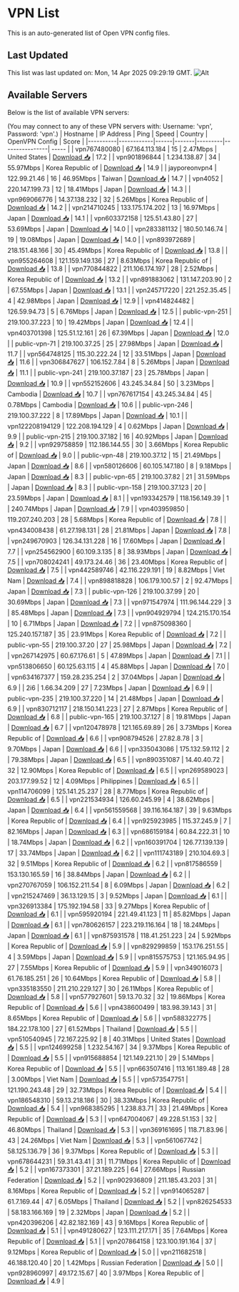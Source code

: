 # VPN List

This is an auto-generated list of Open VPN config files.

## Last Updated

This list was last updated on: Mon, 14 Apr 2025 09:29:19 GMT.
![Alt](https://repobeats.axiom.co/api/embed/186b98318ef1479477931607c1ad7d823f12451f.svg "Repobeats analytics image")

## Available Servers

Below is the list of available VPN servers:

(You may connect to any of these VPN servers with: Username: 'vpn', Password: 'vpn'.)
| Hostname | IP Address | Ping | Speed | Country | OpenVPN Config | Score |
|----------|------------|------|-------|---------|----------------| ----- |
| vpn767480080 | 67.164.113.184 | 15 | 2.47Mbps | United States | [Download 📥](./configs/server_0_US.ovpn) | 17.2 |
| vpn901896844 | 1.234.138.87 | 34 | 55.97Mbps | Korea Republic of | [Download 📥](./configs/server_1_KR.ovpn) | 14.9 |
| jayporeonvpn4 | 122.99.21.46 | 16 | 46.95Mbps | Taiwan | [Download 📥](./configs/server_2_TW.ovpn) | 14.7 |
| vpn4052 | 220.147.199.73 | 12 | 18.41Mbps | Japan | [Download 📥](./configs/server_3_JP.ovpn) | 14.3 |
| vpn969066776 | 14.37.138.232 | 32 | 5.26Mbps | Korea Republic of | [Download 📥](./configs/server_4_KR.ovpn) | 14.2 |
| vpn214710245 | 133.175.174.202 | 13 | 16.97Mbps | Japan | [Download 📥](./configs/server_5_JP.ovpn) | 14.1 |
| vpn603372158 | 125.51.43.80 | 27 | 53.69Mbps | Japan | [Download 📥](./configs/server_6_JP.ovpn) | 14.0 |
| vpn283381132 | 180.50.146.74 | 19 | 19.08Mbps | Japan | [Download 📥](./configs/server_7_JP.ovpn) | 14.0 |
| vpn893972689 | 218.151.48.166 | 30 | 45.49Mbps | Korea Republic of | [Download 📥](./configs/server_8_KR.ovpn) | 13.8 |
| vpn955264608 | 121.159.149.136 | 27 | 8.63Mbps | Korea Republic of | [Download 📥](./configs/server_9_KR.ovpn) | 13.8 |
| vpn770844822 | 211.106.174.197 | 28 | 2.52Mbps | Korea Republic of | [Download 📥](./configs/server_10_KR.ovpn) | 13.2 |
| vpn891883062 | 131.147.203.90 | 2 | 67.55Mbps | Japan | [Download 📥](./configs/server_11_JP.ovpn) | 13.1 |
| vpn245717220 | 221.252.35.45 | 4 | 42.98Mbps | Japan | [Download 📥](./configs/server_12_JP.ovpn) | 12.9 |
| vpn414824482 | 126.59.94.73 | 5 | 6.76Mbps | Japan | [Download 📥](./configs/server_13_JP.ovpn) | 12.5 |
| public-vpn-251 | 219.100.37.223 | 10 | 19.42Mbps | Japan | [Download 📥](./configs/server_14_JP.ovpn) | 12.4 |
| vpn403701398 | 125.51.12.161 | 26 | 67.39Mbps | Japan | [Download 📥](./configs/server_15_JP.ovpn) | 12.0 |
| public-vpn-71 | 219.100.37.25 | 25 | 27.98Mbps | Japan | [Download 📥](./configs/server_16_JP.ovpn) | 11.7 |
| vpn564748125 | 115.30.222.24 | 12 | 33.51Mbps | Japan | [Download 📥](./configs/server_17_JP.ovpn) | 11.6 |
| vpn306847627 | 106.152.7.84 | 8 | 5.26Mbps | Japan | [Download 📥](./configs/server_18_JP.ovpn) | 11.1 |
| public-vpn-241 | 219.100.37.187 | 23 | 25.78Mbps | Japan | [Download 📥](./configs/server_19_JP.ovpn) | 10.9 |
| vpn552152606 | 43.245.34.84 | 50 | 3.23Mbps | Cambodia | [Download 📥](./configs/server_20_KH.ovpn) | 10.7 |
| vpn767617154 | 43.245.34.84 | 45 | 0.78Mbps | Cambodia | [Download 📥](./configs/server_21_KH.ovpn) | 10.6 |
| public-vpn-246 | 219.100.37.222 | 8 | 17.89Mbps | Japan | [Download 📥](./configs/server_22_JP.ovpn) | 10.1 |
| vpn122208194129 | 122.208.194.129 | 4 | 0.62Mbps | Japan | [Download 📥](./configs/server_23_JP.ovpn) | 9.9 |
| public-vpn-215 | 219.100.37.182 | 16 | 40.92Mbps | Japan | [Download 📥](./configs/server_24_JP.ovpn) | 9.2 |
| vpn929758859 | 112.186.144.55 | 30 | 3.66Mbps | Korea Republic of | [Download 📥](./configs/server_25_KR.ovpn) | 9.0 |
| public-vpn-48 | 219.100.37.12 | 15 | 21.49Mbps | Japan | [Download 📥](./configs/server_26_JP.ovpn) | 8.6 |
| vpn580126606 | 60.105.147.180 | 8 | 9.18Mbps | Japan | [Download 📥](./configs/server_27_JP.ovpn) | 8.3 |
| public-vpn-65 | 219.100.37.82 | 21 | 31.59Mbps | Japan | [Download 📥](./configs/server_28_JP.ovpn) | 8.3 |
| public-vpn-158 | 219.100.37.123 | 20 | 23.59Mbps | Japan | [Download 📥](./configs/server_29_JP.ovpn) | 8.1 |
| vpn193342579 | 118.156.149.39 | 1 | 240.74Mbps | Japan | [Download 📥](./configs/server_30_JP.ovpn) | 7.9 |
| vpn403959850 | 119.207.240.203 | 28 | 5.68Mbps | Korea Republic of | [Download 📥](./configs/server_31_KR.ovpn) | 7.8 |
| vpn434008438 | 61.27.198.131 | 28 | 21.81Mbps | Japan | [Download 📥](./configs/server_32_JP.ovpn) | 7.8 |
| vpn249670903 | 126.34.131.228 | 16 | 17.60Mbps | Japan | [Download 📥](./configs/server_33_JP.ovpn) | 7.7 |
| vpn254562900 | 60.109.3.135 | 8 | 38.93Mbps | Japan | [Download 📥](./configs/server_34_JP.ovpn) | 7.5 |
| vpn708024241 | 49.173.24.46 | 36 | 23.40Mbps | Korea Republic of | [Download 📥](./configs/server_35_KR.ovpn) | 7.5 |
| vpn442589746 | 42.116.229.191 | 19 | 8.82Mbps | Viet Nam | [Download 📥](./configs/server_36_VN.ovpn) | 7.4 |
| vpn898818828 | 106.179.100.57 | 2 | 92.47Mbps | Japan | [Download 📥](./configs/server_37_JP.ovpn) | 7.3 |
| public-vpn-126 | 219.100.37.99 | 20 | 30.69Mbps | Japan | [Download 📥](./configs/server_38_JP.ovpn) | 7.3 |
| vpn971547974 | 111.96.144.229 | 3 | 85.48Mbps | Japan | [Download 📥](./configs/server_39_JP.ovpn) | 7.3 |
| vpn904929794 | 124.215.170.154 | 10 | 6.71Mbps | Japan | [Download 📥](./configs/server_40_JP.ovpn) | 7.2 |
| vpn875098360 | 125.240.157.187 | 35 | 23.91Mbps | Korea Republic of | [Download 📥](./configs/server_41_KR.ovpn) | 7.2 |
| public-vpn-55 | 219.100.37.20 | 27 | 25.98Mbps | Japan | [Download 📥](./configs/server_42_JP.ovpn) | 7.2 |
| vpn267142975 | 60.67.176.61 | 5 | 47.89Mbps | Japan | [Download 📥](./configs/server_43_JP.ovpn) | 7.1 |
| vpn513806650 | 60.125.63.115 | 4 | 45.88Mbps | Japan | [Download 📥](./configs/server_44_JP.ovpn) | 7.0 |
| vpn634167377 | 159.28.235.254 | 2 | 37.04Mbps | Japan | [Download 📥](./configs/server_45_JP.ovpn) | 6.9 |
| 2i6 | 1.66.34.209 | 27 | 7.23Mbps | Japan | [Download 📥](./configs/server_46_JP.ovpn) | 6.9 |
| public-vpn-235 | 219.100.37.220 | 14 | 21.48Mbps | Japan | [Download 📥](./configs/server_47_JP.ovpn) | 6.9 |
| vpn830712117 | 218.150.141.223 | 27 | 2.87Mbps | Korea Republic of | [Download 📥](./configs/server_48_KR.ovpn) | 6.8 |
| public-vpn-165 | 219.100.37.127 | 8 | 19.81Mbps | Japan | [Download 📥](./configs/server_49_JP.ovpn) | 6.7 |
| vpn120478978 | 121.165.69.89 | 26 | 3.73Mbps | Korea Republic of | [Download 📥](./configs/server_50_KR.ovpn) | 6.6 |
| vpn908794526 | 27.82.8.78 | 3 | 9.70Mbps | Japan | [Download 📥](./configs/server_51_JP.ovpn) | 6.6 |
| vpn335043086 | 175.132.59.112 | 2 | 79.38Mbps | Japan | [Download 📥](./configs/server_52_JP.ovpn) | 6.5 |
| vpn890351087 | 14.40.40.72 | 32 | 12.90Mbps | Korea Republic of | [Download 📥](./configs/server_53_KR.ovpn) | 6.5 |
| vpn269589023 | 203.177.99.52 | 12 | 4.09Mbps | Philippines | [Download 📥](./configs/server_54_PH.ovpn) | 6.5 |
| vpn114706099 | 125.141.25.237 | 28 | 8.77Mbps | Korea Republic of | [Download 📥](./configs/server_55_KR.ovpn) | 6.5 |
| vpn221534934 | 126.60.245.99 | 4 | 38.62Mbps | Japan | [Download 📥](./configs/server_56_JP.ovpn) | 6.4 |
| vpn561559568 | 39.116.164.187 | 39 | 9.63Mbps | Korea Republic of | [Download 📥](./configs/server_57_KR.ovpn) | 6.4 |
| vpn925923985 | 115.37.245.9 | 7 | 82.16Mbps | Japan | [Download 📥](./configs/server_58_JP.ovpn) | 6.3 |
| vpn686159184 | 60.84.222.31 | 10 | 18.74Mbps | Japan | [Download 📥](./configs/server_59_JP.ovpn) | 6.2 |
| vpn160391704 | 126.77.139.139 | 17 | 33.74Mbps | Japan | [Download 📥](./configs/server_60_JP.ovpn) | 6.2 |
| vpn111743189 | 210.104.69.3 | 32 | 9.51Mbps | Korea Republic of | [Download 📥](./configs/server_61_KR.ovpn) | 6.2 |
| vpn817586559 | 153.130.165.59 | 16 | 38.84Mbps | Japan | [Download 📥](./configs/server_62_JP.ovpn) | 6.2 |
| vpn270767059 | 106.152.211.54 | 8 | 6.09Mbps | Japan | [Download 📥](./configs/server_63_JP.ovpn) | 6.2 |
| vpn215247469 | 36.13.129.15 | 3 | 9.52Mbps | Japan | [Download 📥](./configs/server_64_JP.ovpn) | 6.1 |
| vpn326913384 | 175.192.194.58 | 33 | 9.27Mbps | Korea Republic of | [Download 📥](./configs/server_65_KR.ovpn) | 6.1 |
| vpn595920194 | 221.49.41.123 | 11 | 85.82Mbps | Japan | [Download 📥](./configs/server_66_JP.ovpn) | 6.1 |
| vpn780626157 | 223.219.116.164 | 18 | 18.24Mbps | Japan | [Download 📥](./configs/server_67_JP.ovpn) | 6.1 |
| vpn875931578 | 118.41.251.223 | 24 | 5.92Mbps | Korea Republic of | [Download 📥](./configs/server_68_KR.ovpn) | 5.9 |
| vpn829299859 | 153.176.251.55 | 4 | 3.59Mbps | Japan | [Download 📥](./configs/server_69_JP.ovpn) | 5.9 |
| vpn815575753 | 121.165.94.95 | 27 | 7.55Mbps | Korea Republic of | [Download 📥](./configs/server_70_KR.ovpn) | 5.9 |
| vpn349016073 | 61.76.185.251 | 26 | 10.64Mbps | Korea Republic of | [Download 📥](./configs/server_71_KR.ovpn) | 5.8 |
| vpn335183550 | 211.210.229.127 | 30 | 26.11Mbps | Korea Republic of | [Download 📥](./configs/server_72_KR.ovpn) | 5.8 |
| vpn577927601 | 59.13.70.32 | 32 | 19.86Mbps | Korea Republic of | [Download 📥](./configs/server_73_KR.ovpn) | 5.6 |
| vpn438600499 | 183.98.39.143 | 31 | 8.65Mbps | Korea Republic of | [Download 📥](./configs/server_74_KR.ovpn) | 5.6 |
| vpn588322775 | 184.22.178.100 | 27 | 61.52Mbps | Thailand | [Download 📥](./configs/server_75_TH.ovpn) | 5.5 |
| vpn510540945 | 72.167.225.92 | 8 | 40.31Mbps | United States | [Download 📥](./configs/server_76_US.ovpn) | 5.5 |
| vpn124699258 | 1.232.54.167 | 34 | 9.37Mbps | Korea Republic of | [Download 📥](./configs/server_77_KR.ovpn) | 5.5 |
| vpn915688854 | 121.149.221.10 | 29 | 5.14Mbps | Korea Republic of | [Download 📥](./configs/server_78_KR.ovpn) | 5.5 |
| vpn663507416 | 113.161.189.48 | 28 | 3.00Mbps | Viet Nam | [Download 📥](./configs/server_79_VN.ovpn) | 5.5 |
| vpn573547751 | 121.190.243.48 | 29 | 32.73Mbps | Korea Republic of | [Download 📥](./configs/server_80_KR.ovpn) | 5.4 |
| vpn186548310 | 59.13.218.186 | 30 | 38.33Mbps | Korea Republic of | [Download 📥](./configs/server_81_KR.ovpn) | 5.4 |
| vpn968385295 | 1.238.83.71 | 33 | 21.49Mbps | Korea Republic of | [Download 📥](./configs/server_82_KR.ovpn) | 5.3 |
| vpn647004067 | 49.228.51.153 | 32 | 46.80Mbps | Thailand | [Download 📥](./configs/server_83_TH.ovpn) | 5.3 |
| vpn369161695 | 118.71.83.96 | 43 | 24.26Mbps | Viet Nam | [Download 📥](./configs/server_84_VN.ovpn) | 5.3 |
| vpn561067742 | 58.125.136.79 | 36 | 9.37Mbps | Korea Republic of | [Download 📥](./configs/server_85_KR.ovpn) | 5.3 |
| vpn678644231 | 59.31.43.41 | 31 | 11.71Mbps | Korea Republic of | [Download 📥](./configs/server_86_KR.ovpn) | 5.2 |
| vpn167373301 | 37.21.189.225 | 64 | 27.66Mbps | Russian Federation | [Download 📥](./configs/server_87_RU.ovpn) | 5.2 |
| vpn902936809 | 211.185.43.203 | 31 | 8.16Mbps | Korea Republic of | [Download 📥](./configs/server_88_KR.ovpn) | 5.2 |
| vpn914065287 | 61.7.169.44 | 47 | 6.05Mbps | Thailand | [Download 📥](./configs/server_89_TH.ovpn) | 5.2 |
| vpn826254533 | 58.183.166.169 | 19 | 2.32Mbps | Japan | [Download 📥](./configs/server_90_JP.ovpn) | 5.2 |
| vpn420396206 | 42.82.182.169 | 43 | 9.16Mbps | Korea Republic of | [Download 📥](./configs/server_91_KR.ovpn) | 5.1 |
| vpn491280627 | 123.111.217.171 | 35 | 7.64Mbps | Korea Republic of | [Download 📥](./configs/server_92_KR.ovpn) | 5.1 |
| vpn207864158 | 123.100.191.164 | 37 | 9.12Mbps | Korea Republic of | [Download 📥](./configs/server_93_KR.ovpn) | 5.0 |
| vpn211682518 | 46.188.120.40 | 20 | 1.42Mbps | Russian Federation | [Download 📥](./configs/server_94_RU.ovpn) | 5.0 |
| vpn928960997 | 49.172.15.67 | 40 | 3.97Mbps | Korea Republic of | [Download 📥](./configs/server_95_KR.ovpn) | 4.9 |

